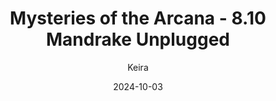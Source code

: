 ---
title: 'Mysteries of the Arcana - 8.10 Mandrake Unplugged'
alt: 'Mysteries of the Arcana'
date: '2024-10-03'
author: 'Keira'
artist: 'Keira'
---